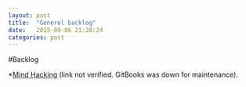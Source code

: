 ```yaml
---
layout: post
title:  "Generel backlog"
date:   2015-09-06 21:28:24
categories: post
---
```



#Backlog

*[Mind Hacking](http://www.mindhacki.ng/content) (link not verified. GitBooks was down for maintenance).
